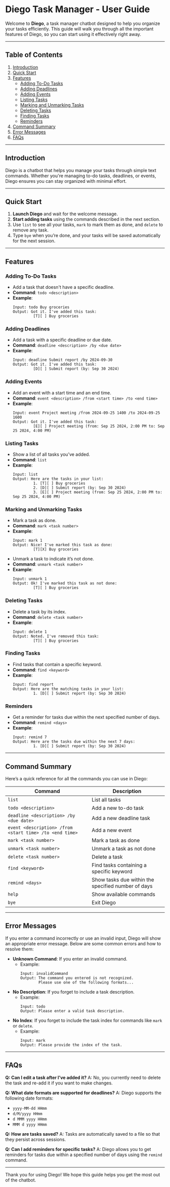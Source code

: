 
# Diego Task Manager - User Guide

Welcome to **Diego**, a task manager chatbot designed to help you organize your tasks efficiently. This guide will walk you through all the important features of Diego, so you can start using it effectively right away.

---

## Table of Contents
1. [Introduction](#introduction)
2. [Quick Start](#quick-start)
3. [Features](#features)
    - [Adding To-Do Tasks](#adding-to-do-tasks)
    - [Adding Deadlines](#adding-deadlines)
    - [Adding Events](#adding-events)
    - [Listing Tasks](#listing-tasks)
    - [Marking and Unmarking Tasks](#marking-and-unmarking-tasks)
    - [Deleting Tasks](#deleting-tasks)
    - [Finding Tasks](#finding-tasks)
    - [Reminders](#reminders)
4. [Command Summary](#command-summary)
5. [Error Messages](#error-messages)
6. [FAQs](#faqs)

---

## Introduction
Diego is a chatbot that helps you manage your tasks through simple text commands. Whether you're managing to-do tasks, deadlines, or events, Diego ensures you can stay organized with minimal effort.

---

## Quick Start
1. **Launch Diego** and wait for the welcome message.
2. **Start adding tasks** using the commands described in the next section.
3. Use `list` to see all your tasks, `mark` to mark them as done, and `delete` to remove any task.
4. Type `bye` when you’re done, and your tasks will be saved automatically for the next session.

---

## Features

### Adding To-Do Tasks
- Add a task that doesn't have a specific deadline.
- **Command**: `todo <description>`
- **Example**:
  ```
  Input: todo Buy groceries
  Output: Got it. I've added this task:
           [T][ ] Buy groceries
  ```

### Adding Deadlines
- Add a task with a specific deadline or due date.
- **Command**: `deadline <description> /by <due date>`
- **Example**:
  ```
  Input: deadline Submit report /by 2024-09-30
  Output: Got it. I've added this task:
           [D][ ] Submit report (by: Sep 30 2024)
  ```

### Adding Events
- Add an event with a start time and an end time.
- **Command**: `event <description> /from <start time> /to <end time>`
- **Example**:
  ```
  Input: event Project meeting /from 2024-09-25 1400 /to 2024-09-25 1600
  Output: Got it. I've added this task:
           [E][ ] Project meeting (from: Sep 25 2024, 2:00 PM to: Sep 25 2024, 4:00 PM)
  ```

### Listing Tasks
- Show a list of all tasks you’ve added.
- **Command**: `list`
- **Example**:
  ```
  Input: list
  Output: Here are the tasks in your list:
           1. [T][ ] Buy groceries
           2. [D][ ] Submit report (by: Sep 30 2024)
           3. [E][ ] Project meeting (from: Sep 25 2024, 2:00 PM to: Sep 25 2024, 4:00 PM)
  ```

### Marking and Unmarking Tasks
- Mark a task as done.
- **Command**: `mark <task number>`
- **Example**:
  ```
  Input: mark 1
  Output: Nice! I've marked this task as done:
           [T][X] Buy groceries
  ```
- Unmark a task to indicate it’s not done.
- **Command**: `unmark <task number>`
- **Example**:
  ```
  Input: unmark 1
  Output: Ok! I've marked this task as not done:
           [T][ ] Buy groceries
  ```

### Deleting Tasks
- Delete a task by its index.
- **Command**: `delete <task number>`
- **Example**:
  ```
  Input: delete 1
  Output: Noted. I've removed this task:
           [T][ ] Buy groceries
  ```

### Finding Tasks
- Find tasks that contain a specific keyword.
- **Command**: `find <keyword>`
- **Example**:
  ```
  Input: find report
  Output: Here are the matching tasks in your list:
           1. [D][ ] Submit report (by: Sep 30 2024)
  ```

### Reminders
- Get a reminder for tasks due within the next specified number of days.
- **Command**: `remind <days>`
- **Example**:
  ```
  Input: remind 7
  Output: Here are the tasks due within the next 7 days:
           1. [D][ ] Submit report (by: Sep 30 2024)
  ```

---

## Command Summary
Here’s a quick reference for all the commands you can use in Diego:

| Command                | Description                                         |
|------------------------|-----------------------------------------------------|
| `list`                 | List all tasks                                      |
| `todo <description>`    | Add a new to-do task                                |
| `deadline <description> /by <due date>` | Add a new deadline task             |
| `event <description> /from <start time> /to <end time>` | Add a new event    |
| `mark <task number>`    | Mark a task as done                                 |
| `unmark <task number>`  | Unmark a task as not done                           |
| `delete <task number>`  | Delete a task                                       |
| `find <keyword>`        | Find tasks containing a specific keyword            |
| `remind <days>`         | Show tasks due within the specified number of days  |
| `help`                 | Show available commands                             |
| `bye`                  | Exit Diego                                          |

---

## Error Messages
If you enter a command incorrectly or use an invalid input, Diego will show an appropriate error message. Below are some common errors and how to resolve them:

- **Unknown Command**: If you enter an invalid command.
    - Example:
      ```
      Input: invalidCommand
      Output: The command you entered is not recognized.
              Please use one of the following formats...
      ```
- **No Description**: If you forget to include a task description.
    - Example:
      ```
      Input: todo
      Output: Please enter a valid task description.
      ```
- **No Index**: If you forget to include the task index for commands like `mark` or `delete`.
    - Example:
      ```
      Input: mark
      Output: Please provide the index of the task.
      ```

---

## FAQs

**Q: Can I edit a task after I’ve added it?**
A: No, you currently need to delete the task and re-add it if you want to make changes.

**Q: What date formats are supported for deadlines?**
A: Diego supports the following date formats:
- `yyyy-MM-dd HHmm`
- `d/M/yyyy HHmm`
- `d MMM yyyy HHmm`
- `MMM d yyyy HHmm`

**Q: How are tasks saved?**
A: Tasks are automatically saved to a file so that they persist across sessions.

**Q: Can I add reminders for specific tasks?**
A: Diego allows you to get reminders for tasks due within a specified number of days using the `remind` command.

---


Thank you for using Diego! We hope this guide helps you get the most out of the chatbot.
